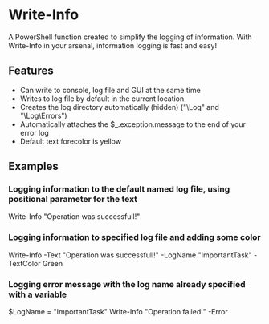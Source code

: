 # Write-Info
A PowerShell function created to simplify the logging of information. 
With Write-Info in your arsenal, information logging is fast and easy!

## Features
* Can write to console, log file and GUI at the same time
* Writes to log file by default in the current location
* Creates the log directory automatically (hidden) ("\Log\" and "\Log\Errors")
* Automatically attaches the $_.exception.message to the end of your error log
* Default text forecolor is yellow

## Examples

### Logging information to the default named log file, using positional parameter for the text
Write-Info "Operation was successfull!"

### Logging information to specified log file and adding some color
Write-Info -Text "Operation was successfull!" -LogName "ImportantTask" -TextColor Green

### Logging error message with the log name already specified with a variable
$LogName = "ImportantTask"
Write-Info "Operation failed!" -Error

